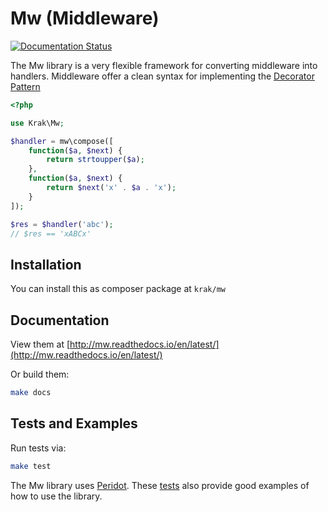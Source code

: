 # Mw (Middleware)

[![Documentation Status](https://readthedocs.org/projects/mw/badge/?version=latest)](http://mw.readthedocs.io/en/latest/?badge=latest)

The Mw library is a very flexible framework for converting middleware into handlers. Middleware offer a clean syntax for implementing the [Decorator Pattern](https://en.wikipedia.org/wiki/Decorator_pattern)

```php
<?php

use Krak\Mw;

$handler = mw\compose([
    function($a, $next) {
        return strtoupper($a);
    },
    function($a, $next) {
        return $next('x' . $a . 'x');
    }
]);

$res = $handler('abc');
// $res == 'xABCx'
```

## Installation

You can install this as composer package at `krak/mw`

## Documentation

View them at [http://mw.readthedocs.io/en/latest/](http://mw.readthedocs.io/en/latest/)

Or build them:

```bash
make docs
```


## Tests and Examples

Run tests via:

```bash
make test
```

The Mw library uses [Peridot](http://peridot-php.github.io). These [tests](test/mw.spec.php) also provide good examples of how to use the library.
